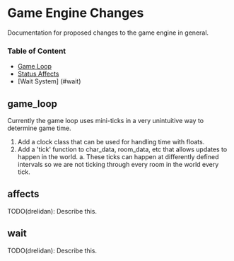 # Game Engine Changes

Documentation for proposed changes to the game engine in general.

### Table of Content
* [Game Loop](#game_loop)
* [Status Affects](#affects)
* [Wait System] (#wait)

## game_loop
Currently the game loop uses mini-ticks in a very unintuitive way to determine game time.
1. Add a clock class that can be used for handling time with floats.
2. Add a 'tick' function to char_data, room_data, etc that allows updates to happen in the world.
   a. These ticks can happen at differently defined intervals so we are not ticking through every room
      in the world every tick.
	  
## affects
TODO(drelidan): Describe this.

## wait
TODO(drelidan): Describe this.

